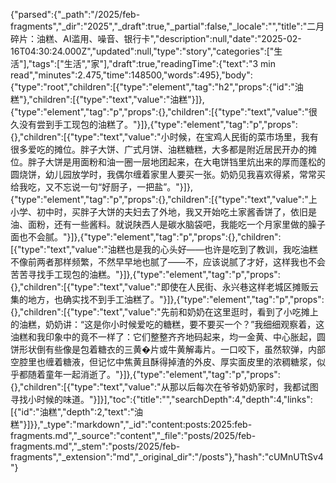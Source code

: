 {"parsed":{"_path":"/2025/feb-fragments","_dir":"2025","_draft":true,"_partial":false,"_locale":"","title":"二月碎片：油糕、AI滥用、噪音、银行卡","description":null,"date":"2025-02-16T04:30:24.000Z","updated":null,"type":"story","categories":["生活"],"tags":["生活","家"],"draft":true,"readingTime":{"text":"3 min read","minutes":2.475,"time":148500,"words":495},"body":{"type":"root","children":[{"type":"element","tag":"h2","props":{"id":"油糕"},"children":[{"type":"text","value":"油糕"}]},{"type":"element","tag":"p","props":{},"children":[{"type":"text","value":"很久没有尝到手工现包的油糕了。"}]},{"type":"element","tag":"p","props":{},"children":[{"type":"text","value":"小时候，在宝鸡人民街的菜市场里，我有很多爱吃的摊位。胖子大饼、广式月饼、油糕糖糕，大多都是附近居民开办的摊位。胖子大饼是用面粉和油一圈一层地团起来，在大电饼铛里炕出来的厚而蓬松的圆烧饼，幼儿园放学时，我偶尔缠着家里人要买一张。奶奶见我喜欢得紧，常常买给我吃，又不忘说一句“好厨子，一把盐”。"}]},{"type":"element","tag":"p","props":{},"children":[{"type":"text","value":"上小学、初中时，买胖子大饼的夫妇去了外地，我又开始吃土家酱香饼了，依旧是油、面粉，还有一些酱料。就说陕西人是碳水脑袋吧，我能吃一个月家里做的臊子面也不会腻。"}]},{"type":"element","tag":"p","props":{},"children":[{"type":"text","value":"油糕也是我的心头好——也许是吃到了教训，我吃油糕不像前两者那样频繁，不然早早地也腻了——不，应该说腻了才好，这样我也不会苦苦寻找手工现包的油糕。"}]},{"type":"element","tag":"p","props":{},"children":[{"type":"text","value":"即使在人民街、永兴巷这样老城区摊贩云集的地方，也确实找不到手工油糕了。"}]},{"type":"element","tag":"p","props":{},"children":[{"type":"text","value":"先前和奶奶在这里逛时，看到了小吃摊上的油糕，奶奶讲：“这是你小时候爱吃的糖糕，要不要买一个？”我细细观察着，这油糕和我印象中的竟不一样了：它们整整齐齐地码起来，均一金黄、中心胀起，圆饼形状倒有些像是包着糖衣的三黄�片或牛黄解毒片。一口咬下，虽然软弹，内部空腔里也缠着糖液，但记忆中焦黄且酥得掉渣的外皮、厚实面皮里的浓稠糖浆，似乎都随着童年一起消逝了。"}]},{"type":"element","tag":"p","props":{},"children":[{"type":"text","value":"从那以后每次在爷爷奶奶家时，我都试图寻找小时候的味道。"}]}],"toc":{"title":"","searchDepth":4,"depth":4,"links":[{"id":"油糕","depth":2,"text":"油糕"}]}},"_type":"markdown","_id":"content:posts:2025:feb-fragments.md","_source":"content","_file":"posts/2025/feb-fragments.md","_stem":"posts/2025/feb-fragments","_extension":"md","_original_dir":"/posts"},"hash":"cUMnUTtSv4"}